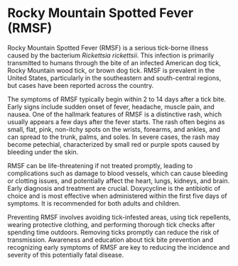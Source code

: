 [//]: # (
source: gpt-40
abbr: RMSF
tags: ticks
)

# Rocky Mountain Spotted Fever (RMSF)

Rocky Mountain Spotted Fever (RMSF) is a serious tick-borne illness caused by the bacterium *Rickettsia rickettsii*. This infection is primarily transmitted to humans through the bite of an infected American dog tick, Rocky Mountain wood tick, or brown dog tick. RMSF is prevalent in the United States, particularly in the southeastern and south-central regions, but cases have been reported across the country.

The symptoms of RMSF typically begin within 2 to 14 days after a tick bite. Early signs include sudden onset of fever, headache, muscle pain, and nausea. One of the hallmark features of RMSF is a distinctive rash, which usually appears a few days after the fever starts. The rash often begins as small, flat, pink, non-itchy spots on the wrists, forearms, and ankles, and can spread to the trunk, palms, and soles. In severe cases, the rash may become petechial, characterized by small red or purple spots caused by bleeding under the skin.

RMSF can be life-threatening if not treated promptly, leading to complications such as damage to blood vessels, which can cause bleeding or clotting issues, and potentially affect the heart, lungs, kidneys, and brain. Early diagnosis and treatment are crucial. Doxycycline is the antibiotic of choice and is most effective when administered within the first five days of symptoms. It is recommended for both adults and children.

Preventing RMSF involves avoiding tick-infested areas, using tick repellents, wearing protective clothing, and performing thorough tick checks after spending time outdoors. Removing ticks promptly can reduce the risk of transmission. Awareness and education about tick bite prevention and recognizing early symptoms of RMSF are key to reducing the incidence and severity of this potentially fatal disease.
